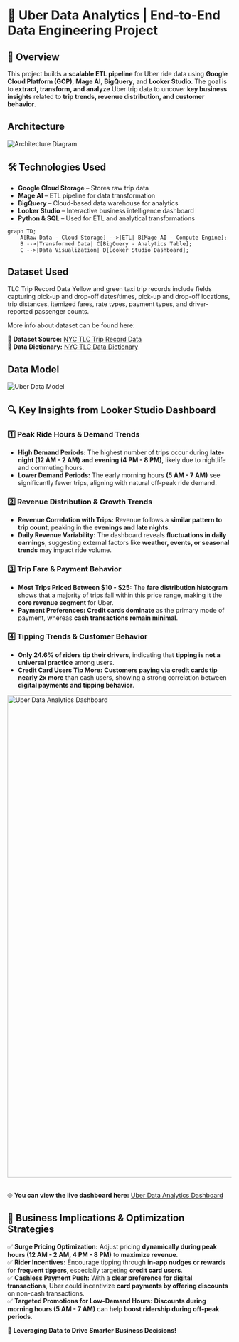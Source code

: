 # 🚖 Uber Data Analytics | End-to-End Data Engineering Project

## 📝 Overview  
This project builds a **scalable ETL pipeline** for Uber ride data using **Google Cloud Platform (GCP)**, **Mage AI**, **BigQuery**, and **Looker Studio**. The goal is to **extract, transform, and analyze** Uber trip data to uncover **key business insights** related to **trip trends, revenue distribution, and customer behavior**.  

## Architecture 
![Architecture Diagram](https://github.com/user-attachments/assets/b62fab45-0ec9-4b0c-8fb5-21e20bc03ea4)

## 🛠 Technologies Used  
- **Google Cloud Storage** – Stores raw trip data  
- **Mage AI** – ETL pipeline for data transformation  
- **BigQuery** – Cloud-based data warehouse for analytics  
- **Looker Studio** – Interactive business intelligence dashboard  
- **Python & SQL** – Used for ETL and analytical transformations  
```mermaid
graph TD;
    A[Raw Data - Cloud Storage] -->|ETL| B[Mage AI - Compute Engine];
    B -->|Transformed Data| C[BigQuery - Analytics Table];
    C -->|Data Visualization| D[Looker Studio Dashboard];
```
## Dataset Used
TLC Trip Record Data
Yellow and green taxi trip records include fields capturing pick-up and drop-off dates/times, pick-up and drop-off locations, trip distances, itemized fares, rate types, payment types, and driver-reported passenger counts. 

More info about dataset can be found here:

🔗 **Dataset Source:** [NYC TLC Trip Record Data](https://www.nyc.gov/site/tlc/about/tlc-trip-record-data.page)  
📖 **Data Dictionary:** [NYC TLC Data Dictionary](https://www.nyc.gov/assets/tlc/downloads/pdf/data_dictionary_trip_records_yellow.pdf)  

## Data Model
![Uber Data Model](https://github.com/user-attachments/assets/da3abfd2-8205-4a4a-b0da-a9905de289fc)

## 🔍 Key Insights from Looker Studio Dashboard

### **1️⃣ Peak Ride Hours & Demand Trends**
- **High Demand Periods:** The highest number of trips occur during **late-night (12 AM - 2 AM) and evening (4 PM - 8 PM)**, likely due to nightlife and commuting hours.
- **Lower Demand Periods:** The early morning hours **(5 AM - 7 AM)** see significantly fewer trips, aligning with natural off-peak ride demand.

### **2️⃣ Revenue Distribution & Growth Trends**
- **Revenue Correlation with Trips:** Revenue follows a **similar pattern to trip count**, peaking in the **evenings and late nights**.
- **Daily Revenue Variability:** The dashboard reveals **fluctuations in daily earnings**, suggesting external factors like **weather, events, or seasonal trends** may impact ride volume.

### **3️⃣ Trip Fare & Payment Behavior**
- **Most Trips Priced Between $10 - $25:** The **fare distribution histogram** shows that a majority of trips fall within this price range, making it the **core revenue segment** for Uber.
- **Payment Preferences:** **Credit cards dominate** as the primary mode of payment, whereas **cash transactions remain minimal**.

### **4️⃣ Tipping Trends & Customer Behavior**
- **Only 24.6% of riders tip their drivers**, indicating that **tipping is not a universal practice** among users.
- **Credit Card Users Tip More:** **Customers paying via credit cards tip nearly 2x more** than cash users, showing a strong correlation between **digital payments and tipping behavior**.

<img width="1082" alt="Uber Data Analytics Dashboard" src="https://github.com/user-attachments/assets/c497dcaa-faa2-4538-bb16-6cb6c141c460" />

<br/>🌐 **You can view the live dashboard here:** [Uber Data Analytics Dashboard](https://lookerstudio.google.com/s/js6S22JOeN4)

## 🎯 Business Implications & Optimization Strategies
✅ **Surge Pricing Optimization:** Adjust pricing **dynamically during peak hours (12 AM - 2 AM, 4 PM - 8 PM)** to **maximize revenue**.<br/>
✅ **Rider Incentives:** Encourage tipping through **in-app nudges or rewards** for **frequent tippers**, especially targeting **credit card users**.<br/>
✅ **Cashless Payment Push:** With a **clear preference for digital transactions**, Uber could incentivize **card payments by offering discounts** on non-cash transactions.<br/>
✅ **Targeted Promotions for Low-Demand Hours:** **Discounts during morning hours (5 AM - 7 AM)** can help **boost ridership during off-peak periods**.

🚀 **Leveraging Data to Drive Smarter Business Decisions!**
